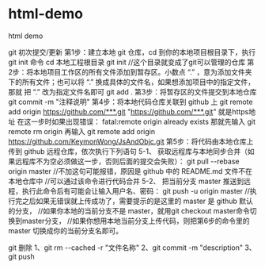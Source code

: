 # html-demo
html demo


git 初次提交/更新
第1步：建立本地 git 仓库，cd 到你的本地项目根目录下，执行 git init 命令
  cd 本地工程根目录
  git init  //这个目录就变成了git可以管理的仓库
第2步：将本地项目工作区的所有文件添加到暂存区。小数点 “.” ，意为添加文件夹下的所有文件；也可以将 “.” 换成具体的文件名，如果想添加项目中的指定文件，那就 把 “.” 改为指定文件名即可
  git add .
第3步：将暂存区的文件提交到本地仓库
  git commit -m "注释说明"
第4步：将本地代码仓库关联到 github 上
    git remote add origin https://github.com/***.git
  "https://github.com/***.git" 就是https地址
  在这一步时如果出现错误：
  fatal:remote origin already exists
  那就先输入
    git remote rm origin
  再输入
    git remote add origin https://github.com/KeymonWong/JsAndObjc.git
第5步：将代码由本地仓库上传到 github 远程仓库，依次执行下列语句
  5-1、 获取远程库与本地同步合并（如果远程库不为空必须做这一步，否则后面的提交会失败）：
    git pull --rebase origin master  //不加这句可能报错，原因是 github 中的 README.md 文件不在本地仓库中
    //可以通过该命令进行代码合并
  5-2、 把当前分支 master 推送到远程，执行此命令后有可能会让输入用户名、密码：
    git push -u origin master  //执行完之后如果无错误就上传成功了，需要提示的是这里的 master 是 github 默认的分支，
    //如果你本地的当前分支不是 master，就用git checkout master命令切换到master分支，
    //如果你想用本地当前分支上传代码，则把第6步的命令里的 master 切换成你的当前分支名即可。


git 删除
1、git rm --cached -r "文件名称"
2、git commit -m "description"
3、git push

